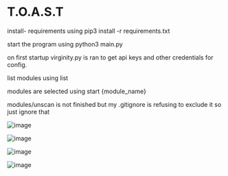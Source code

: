 # T.O.A.S.T

install- requirements using pip3 install -r requirements.txt

start the program using python3 main.py

on first startup virginity.py is ran to get api keys and other credentials for config.

list modules using list

modules are selected using start {module_name}


modules/unscan is not finished but my .gitignore is refusing to exclude it so just ignore that

![image](https://user-images.githubusercontent.com/96296891/178144065-0803e6ad-eae4-46cb-94ed-cfed822a7eca.png)

![image](https://user-images.githubusercontent.com/96296891/178143776-1c4e3779-b328-47df-846a-93b15d231e20.png)

![image](https://user-images.githubusercontent.com/96296891/178143782-b9a78f1a-f33c-4fef-b6b3-4971cb513cfc.png)

![image](https://user-images.githubusercontent.com/96296891/178143852-3c3efb4f-5d63-4b9c-bee3-2a038b259f62.png)

